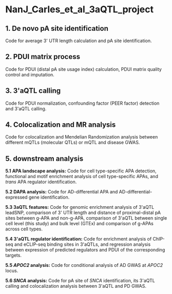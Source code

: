 # NanJ_Carles_et_al_3aQTL_project
## 1. De novo pA site identification

   Code for average 3' UTR length calculation and pA site identification. 
   
## 2. PDUI matrix process

   Code for PDUI (distal pA site usage index) calculation, PDUI matrix quality control and imputation. 

## 3. 3'aQTL calling

   Code for PDUI normalization, confounding factor (PEER factor) detection and 3'aQTL calling.

## 4. Colocalization and MR analysis

  Code for colocalization and Mendelian Randomization analysis between different mQTLs (molecular QTLs) or mQTL and disease GWAS.

## 5. downstream analysis

**5.1 APA landscape analysis:** Code for cell type-specific APA detection, functional and motif enrichment analysis of cell type-specific APAs, and _trans_ APA regulator identification.

**5.2 DAPA analysis:** Code for AD-differential APA and AD-differential-expressed gene identification.

**5.3 3aQTL features:** Code for genomic enrichment analysis of 3'aQTL leadSNP, comparison of 3' UTR length and distance of proximal-distal pA sites between g-APA and non-g-APA, comparison of 3'aQTL between single cell level (this study) and bulk level (GTEx) and comparison of g-APAs across cell types.

**5.4 3'aQTL regulator identification:** Code for enrichment analysis of ChIP-seq and eCLIP-seq binding sites in 3'aQTLs, and regression analysis between expression of predicted regulators and PDUI of the corresponding targets.

**5.5 _APOC2_ analysis:** Code for conditional analysis of AD GWAS at _APOC2_ locus.

**5.6 _SNCA_ analysis:** Code for pA site of _SNCA_ identification, its 3'aQTL calling and colocalization analysis between 3'aQTL and PD GWAS. 
